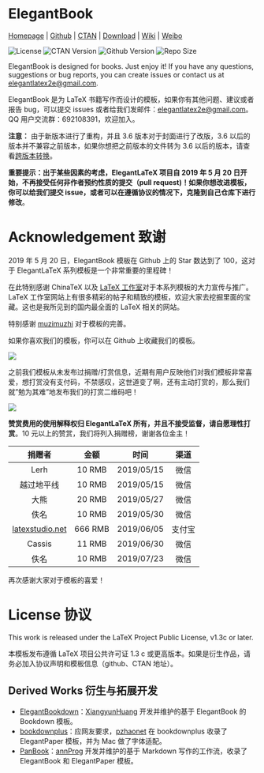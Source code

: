 <!-- Author : Dongsheng Deng & Liam Huang-->
<!-- Program Email: elegantlatex2e@gmail.com -->

# ElegantBook

[Homepage](https://elegantlatex.org/) | [Github](https://github.com/ElegantLaTeX/ElegantBook) | [CTAN](https://ctan.org/pkg/elegantbook) | [Download](https://github.com/ElegantLaTeX/ElegantBook/releases) | [Wiki](https://github.com/ElegantLaTeX/ElegantBook/wiki) | [Weibo](https://weibo.com/elegantlatex)

![License](https://img.shields.io/ctan/l/elegantbook.svg)
![CTAN Version](https://img.shields.io/ctan/v/elegantbook.svg)
![Github Version](https://img.shields.io/github/release/ElegantLaTeX/ElegantBook.svg)
![Repo Size](https://img.shields.io/github/repo-size/ElegantLaTeX/ElegantBook.svg)

ElegantBook is designed for books. Just enjoy it! If you have any questions, suggestions or bug reports, you can create issues or contact us at elegantlatex2e@gmail.com.

ElegantBook 是为 LaTeX 书籍写作而设计的模板，如果你有其他问题、建议或者报告 bug，可以提交 issues 或者给我们发邮件：elegantlatex2e@gmail.com。QQ 用户交流群：692108391，欢迎加入。

**注意：** 由于新版本进行了重构，并且 3.6 版本对于封面进行了改版，3.6 以后的版本并不兼容之前版本，如果你想把之前版本的文件转为 3.6 以后的版本，请查看[跨版本转换](https://github.com/ElegantLaTeX/ElegantBook/wiki/convert)。

**重要提示：出于某些因素的考虑，ElegantLaTeX 项目自 2019 年 5 月 20 日开始，不再接受任何非作者预约性质的提交（pull request)！如果你想改进模板，你可以给我们提交 issue，或者可以在遵循协议的情况下，克隆到自己仓库下进行修改**。

# Acknowledgement 致谢

2019 年 5 月 20 日，ElegantBook 模板在 Github 上的 Star 数达到了 100，这对于 ElegantLaTeX 系列模板是一个非常重要的里程碑！

在此特别感谢 ChinaTeX 以及 [LaTeX 工作室](http://www.latexstudio.net/)对于本系列模板的大力宣传与推广。LaTeX 工作室网站上有很多精彩的帖子和精致的模板，欢迎大家去挖掘里面的宝藏。这也是我所见到的国内最全面的 LaTeX 相关的网站。

特别感谢 [muzimuzhi](https://github.com/muzimuzhi) 对于模板的完善。

如果你喜欢我们的模板，你可以在 Github 上收藏我们的模板。

![](https://github.com/ElegantLaTeX/ElegantBook/wiki/star.png)

之前我们模板从未发布过捐赠/打赏信息，近期有用户反映他们对我们模板非常喜爱，想打赏没有支付码，不禁感叹，这世道变了啊，还有主动打赏的，那么我们就”勉为其难”地发布我们的打赏二维码吧！

![](https://github.com/ElegantLaTeX/ElegantBook/wiki/donate.jpg)

**赞赏费用的使用解释权归 ElegantLaTeX 所有，并且不接受监督，请自愿理性打赏**。10 元以上的赞赏，我们将列入捐赠榜，谢谢各位金主！


| 捐赠者   | 金额 |  时间  | 渠道 |
| :------:   | :----:   | :----: | :------:   |
| Lerh   | 10 RMB |   2019/05/15   | 微信 |
| 越过地平线  | 10 RMB |   2019/05/15   | 微信 |
| 大熊      | 20 RMB |   2019/05/27   | 微信 |
| 佚名      | 10 RMB |   2019/05/30   | 微信 |
| [latexstudio.net](http://www.latexstudio.net/)      | 666 RMB |   2019/06/05   | 支付宝 |
| Cassis | 11 RMB | 2019/06/30 | 微信 |
| 佚名 | 10 RMB | 2019/07/23 | 微信 |

再次感谢大家对于模板的喜爱！

# License 协议

This work is released under the LaTeX Project Public License, v1.3c or later. 

本模板发布遵循 LaTeX 项目公共许可证 1.3 c 或更高版本。如果是衍生作品，请务必加入协议声明和模板信息（github、CTAN 地址）。

## Derived Works 衍生与拓展开发

+ [ElegantBookdown](https://github.com/XiangyunHuang/ElegantBookdown)：[XiangyunHuang](https://github.com/XiangyunHuang) 开发并维护的基于 ElegantBook 的 Bookdown 模板。
+ [bookdownplus](https://github.com/pzhaonet/bookdownplus)：应网友要求，[pzhaonet](https://github.com/pzhaonet) 在 bookdownplus 收录了 ElegantPaper 模板，并为 Mac 做了字体适配。
+ [PanBook](https://github.com/annProg/PanBook)：[annProg](https://github.com/annProg) 开发并维护的基于 Markdown 写作的工作流，收录了 ElegantBook 和 ElegantPaper 模板。
